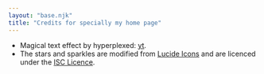 ```yaml
---
layout: "base.njk"
title: "Credits for specially my home page"
---
```


- Magical text effect by hyperplexed: <a href="https://www.youtube.com/watch?v=yu0Cm4BqQv0">yt</a>. 
- The stars and sparkles are modified from <a href="https://lucide.dev">Lucide Icons</a> and are licenced under the <a href="https://lucide.dev/license">ISC Licence</a>.